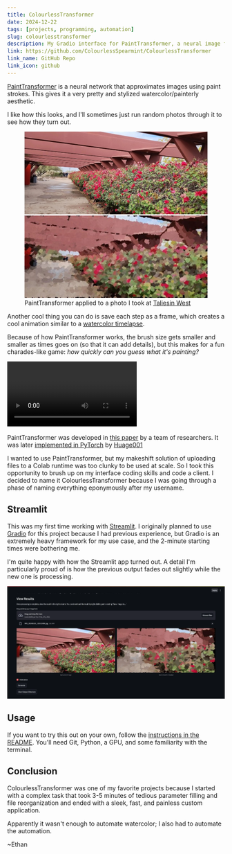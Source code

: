 ```yaml
---
title: ColourlessTransformer
date: 2024-12-22
tags: [projects, programming, automation]
slug: colourlesstransformer
description: My Gradio interface for PaintTransformer, a neural image filter that turns photos into paint timelapses
link: https://github.com/ColourlessSpearmint/ColourlessTransformer
link_name: GitHub Repo
link_icon: github
---
```


[PaintTransformer](https://github.com/Huage001/PaintTransformer) is a neural network that approximates images using paint strokes. This gives it a very pretty and stylized watercolor/painterly aesthetic.

I like how this looks, and I'll sometimes just run random photos through it to see how they turn out.

<figure>
    <div class="juxtapose-container">
        <div class="juxtapose long">
            <img src="https://github.com/ColourlessSpearmint/ColourlessTransformer/raw/main/images/walkway.jpg" alt="A concrete walkway runs alongside a dense hedge of flowering bushes, all under a sleek red pergola.">
            <img src="https://github.com/ColourlessSpearmint/ColourlessTransformer/raw/main/images/walkway_painttransformer.jpg" alt="A highly stylized watercolor of a concrete walkway runs alongside a dense hedge of flowering bushes, all under a sleek red pergola.">
        </div>
    </div>
    <figcaption>PaintTransformer applied to a photo I took at <a href="https://franklloydwright.org/taliesin-west/">Taliesin West</a></figcaption>
</figure>

Another cool thing you can do is save each step as a frame, which creates a cool animation similar to a [watercolor timelapse](https://youtu.be/1rc0qmqcqMY).

Because of how PaintTransformer works, the brush size gets smaller and smaller as times goes on (so that it can add details), but this makes for a fun charades-like game: *how quickly can you guess what it's painting?*

![A PaintTransformer timelapse of my Taliesin photo](https://github.com/ColourlessSpearmint/ColourlessTransformer/raw/main/images/walkway.webm)

PaintTransformer was developed in [this paper](https://arxiv.org/abs/2108.03798) by a team of researchers. It was later [implemented in PyTorch](https://github.com/Huage001/PaintTransformer) by [Huage001](https://github.com/Huage001)

I wanted to use PaintTransformer, but my makeshift solution of uploading files to a Colab runtime was too clunky to be used at scale. So I took this opportunity to brush up on my interface coding skills and code a client. I decided to name it ColourlessTransformer because I was going through a phase of naming everything eponymously after my username.

## Streamlit

This was my first time working with [Streamlit](https://streamlit.io/). I originally planned to use [Gradio](https://www.gradio.app/) for this project because I had previous experience, but Gradio is an extremely heavy framework for my use case, and the 2-minute starting times were bothering me.

I'm quite happy with how the Streamlit app turned out. A detail I'm particularly proud of is how the previous output fades out slightly while the new one is processing.

![ColourlessTransformer Streamlit demo](/images/colourlesstransformer_streamlit.webp)

## Usage

If you want to try this out on your own, follow the [instructions in the README](https://github.com/ColourlessSpearmint/ColourlessTransformer?tab=readme-ov-file#usage). You'll need Git, Python, a GPU, and some familiarity with the terminal.

## Conclusion

ColourlessTransformer was one of my favorite projects because I started with a complex task that took 3-5 minutes of tedious parameter filling and file reorganization and ended with a sleek, fast, and painless custom application.

Apparently it wasn't enough to automate watercolor; I also had to automate the automation.

~Ethan
